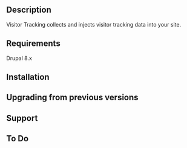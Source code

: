 Description
-----------

Visitor Tracking collects and injects visitor tracking data into your site.

Requirements
------------

Drupal 8.x

Installation
------------

Upgrading from previous versions
--------------------------------

Support
-------

To Do
-----
